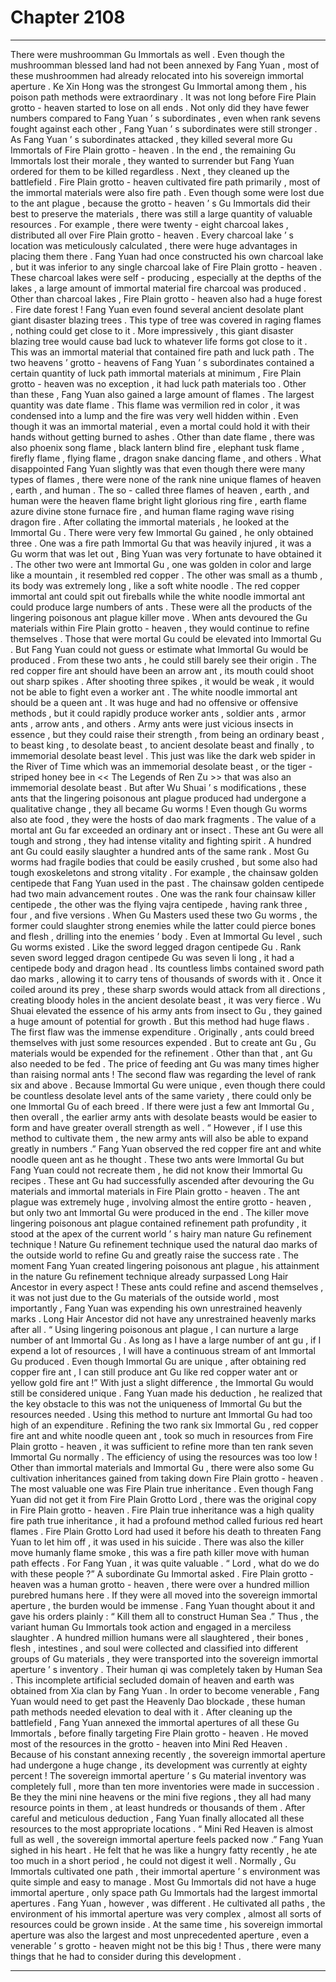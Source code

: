 
# Chapter 2108


---

There were mushroomman Gu Immortals as well .
Even though the mushroomman blessed land had not been annexed by Fang Yuan , most of these mushroommen had already relocated into his sovereign immortal aperture . Ke Xin Hong was the strongest Gu Immortal among them , his poison path methods were extraordinary .
It was not long before Fire Plain grotto - heaven started to lose on all ends .
Not only did they have fewer numbers compared to Fang Yuan ’ s subordinates , even when rank sevens fought against each other , Fang Yuan ’ s subordinates were still stronger .
As Fang Yuan ’ s subordinates attacked , they killed several more Gu Immortals of Fire Plain grotto - heaven .
In the end , the remaining Gu Immortals lost their morale , they wanted to surrender but Fang Yuan ordered for them to be killed regardless .
Next , they cleaned up the battlefield .
Fire Plain grotto - heaven cultivated fire path primarily , most of the immortal materials were also fire path .
Even though some were lost due to the ant plague , because the grotto - heaven ’ s Gu Immortals did their best to preserve the materials , there was still a large quantity of valuable resources .
For example , there were twenty - eight charcoal lakes , distributed all over Fire Plain grotto - heaven .
Every charcoal lake ’ s location was meticulously calculated , there were huge advantages in placing them there .
Fang Yuan had once constructed his own charcoal lake , but it was inferior to any single charcoal lake of Fire Plain grotto - heaven .
These charcoal lakes were self - producing , especially at the depths of the lakes , a large amount of immortal material fire charcoal was produced .
Other than charcoal lakes , Fire Plain grotto - heaven also had a huge forest .
Fire date forest !
Fang Yuan even found several ancient desolate plant giant disaster blazing trees .
This type of tree was covered in raging flames , nothing could get close to it . More impressively , this giant disaster blazing tree would cause bad luck to whatever life forms got close to it .
This was an immortal material that contained fire path and luck path .
The two heavens ’ grotto - heavens of Fang Yuan ’ s subordinates contained a certain quantity of luck path immortal materials at minimum , Fire Plain grotto - heaven was no exception , it had luck path materials too .
Other than these , Fang Yuan also gained a large amount of flames .
The largest quantity was date flame .
This flame was vermilion red in color , it was condensed into a lump and the fire was very well hidden within . Even though it was an immortal material , even a mortal could hold it with their hands without getting burned to ashes .
Other than date flame , there was also phoenix song flame , black lantern blind fire , elephant tusk flame , firefly flame , flying flame , dragon snake dancing flame , and others .
What disappointed Fang Yuan slightly was that even though there were many types of flames , there were none of the rank nine unique flames of heaven , earth , and human .
The so - called three flames of heaven , earth , and human were the heaven flame bright light glorious ring fire , earth flame azure divine stone furnace fire , and human flame raging wave rising dragon fire .
After collating the immortal materials , he looked at the Immortal Gu .
There were very few Immortal Gu gained , he only obtained three .
One was a fire path Immortal Gu that was heavily injured , it was a Gu worm that was let out , Bing Yuan was very fortunate to have obtained it .
The other two were ant Immortal Gu , one was golden in color and large like a mountain , it resembled red copper . The other was small as a thumb , its body was extremely long , like a soft white noodle .
The red copper immortal ant could spit out fireballs while the white noodle immortal ant could produce large numbers of ants .
These were all the products of the lingering poisonous ant plague killer move .
When ants devoured the Gu materials within Fire Plain grotto - heaven , they would continue to refine themselves . Those that were mortal Gu could be elevated into Immortal Gu .
But Fang Yuan could not guess or estimate what Immortal Gu would be produced .
From these two ants , he could still barely see their origin .
The red copper fire ant should have been an arrow ant , its mouth could shoot out sharp spikes . After shooting three spikes , it would be weak , it would not be able to fight even a worker ant .
The white noodle immortal ant should be a queen ant . It was huge and had no offensive or offensive methods , but it could rapidly produce worker ants , soldier ants , armor ants , arrow ants , and others .
Army ants were just vicious insects in essence , but they could raise their strength , from being an ordinary beast , to beast king , to desolate beast , to ancient desolate beast and finally , to immemorial desolate beast level .
This just was like the dark web spider in the River of Time which was an immemorial desolate beast , or the tiger - striped honey bee in << The Legends of Ren Zu >> that was also an immemorial desolate beast .
But after Wu Shuai ’ s modifications , these ants that the lingering poisonous ant plague produced had undergone a qualitative change , they all became Gu worms !
Even though Gu worms also ate food , they were the hosts of dao mark fragments .
The value of a mortal ant Gu far exceeded an ordinary ant or insect .
These ant Gu were all tough and strong , they had intense vitality and fighting spirit . A hundred ant Gu could easily slaughter a hundred ants of the same rank .
Most Gu worms had fragile bodies that could be easily crushed , but some also had tough exoskeletons and strong vitality .
For example , the chainsaw golden centipede that Fang Yuan used in the past .
The chainsaw golden centipede had two main advancement routes .
One was the rank four chainsaw killer centipede , the other was the flying vajra centipede , having rank three , four , and five versions .
When Gu Masters used these two Gu worms , the former could slaughter strong enemies while the latter could pierce bones and flesh , drilling into the enemies ’ body .
Even at Immortal Gu level , such Gu worms existed .
Like the sword legged dragon centipede Gu .
Rank seven sword legged dragon centipede Gu was seven li long , it had a centipede body and dragon head . Its countless limbs contained sword path dao marks , allowing it to carry tens of thousands of swords with it . Once it coiled around its prey , these sharp swords would attack from all directions , creating bloody holes in the ancient desolate beast , it was very fierce .
Wu Shuai elevated the essence of his army ants from insect to Gu , they gained a huge amount of potential for growth .
But this method had huge flaws .
The first flaw was the immense expenditure . Originally , ants could breed themselves with just some resources expended . But to create ant Gu , Gu materials would be expended for the refinement . Other than that , ant Gu also needed to be fed . The price of feeding ant Gu was many times higher than raising normal ants !
The second flaw was regarding the level of rank six and above .
Because Immortal Gu were unique , even though there could be countless desolate level ants of the same variety , there could only be one Immortal Gu of each breed .
If there were just a few ant Immortal Gu , then overall , the earlier army ants with desolate beasts would be easier to form and have greater overall strength as well .
“ However , if I use this method to cultivate them , the new army ants will also be able to expand greatly in numbers .” Fang Yuan observed the red copper fire ant and white noodle queen ant as he thought .
These two ants were Immortal Gu but Fang Yuan could not recreate them , he did not know their Immortal Gu recipes .
These ant Gu had successfully ascended after devouring the Gu materials and immortal materials in Fire Plain grotto - heaven .
The ant plague was extremely huge , involving almost the entire grotto - heaven , but only two ant Immortal Gu were produced in the end .
The killer move lingering poisonous ant plague contained refinement path profundity , it stood at the apex of the current world ’ s hairy man nature Gu refinement technique !
Nature Gu refinement technique used the natural dao marks of the outside world to refine Gu and greatly raise the success rate .
The moment Fang Yuan created lingering poisonous ant plague , his attainment in the nature Gu refinement technique already surpassed Long Hair Ancestor in every aspect !
These ants could refine and ascend themselves , it was not just due to the Gu materials of the outside world , most importantly , Fang Yuan was expending his own unrestrained heavenly marks .
Long Hair Ancestor did not have any unrestrained heavenly marks after all .
“ Using lingering poisonous ant plague , I can nurture a large number of ant Immortal Gu . As long as I have a large number of ant gu , if I expend a lot of resources , I will have a continuous stream of ant Immortal Gu produced . Even though Immortal Gu are unique , after obtaining red copper fire ant , I can still produce ant Gu like red copper water ant or yellow gold fire ant !”
With just a slight difference , the Immortal Gu would still be considered unique .
Fang Yuan made his deduction , he realized that the key obstacle to this was not the uniqueness of Immortal Gu but the resources needed .
Using this method to nurture ant Immortal Gu had too high of an expenditure .
Refining the two rank six Immortal Gu , red copper fire ant and white noodle queen ant , took so much in resources from Fire Plain grotto - heaven , it was sufficient to refine more than ten rank seven Immortal Gu normally .
The efficiency of using the resources was too low !
Other than immortal materials and Immortal Gu , there were also some Gu cultivation inheritances gained from taking down Fire Plain grotto - heaven .
The most valuable one was Fire Plain true inheritance .
Even though Fang Yuan did not get it from Fire Plain Grotto Lord , there was the original copy in Fire Plain grotto - heaven .
Fire Plain true inheritance was a high quality fire path true inheritance , it had a profound method called furious red heart flames . Fire Plain Grotto Lord had used it before his death to threaten Fang Yuan to let him off , it was used in his suicide .
There was also the killer move humanly flame smoke , this was a fire path killer move with human path effects . For Fang Yuan , it was quite valuable .
“ Lord , what do we do with these people ?” A subordinate Gu Immortal asked .
Fire Plain grotto - heaven was a human grotto - heaven , there were over a hundred million purebred humans here .
If they were all moved into the sovereign immortal aperture , the burden would be immense .
Fang Yuan thought about it and gave his orders plainly : “ Kill them all to construct Human Sea .”
Thus , the variant human Gu Immortals took action and engaged in a merciless slaughter .
A hundred million humans were all slaughtered , their bones , flesh , intestines , and soul were collected and classified into different groups of Gu materials , they were transported into the sovereign immortal aperture ’ s inventory .
Their human qi was completely taken by Human Sea .
This incomplete artificial secluded domain of heaven and earth was obtained from Xia clan by Fang Yuan .
In order to become venerable , Fang Yuan would need to get past the Heavenly Dao blockade , these human path methods needed elevation to deal with it .
After cleaning up the battlefield , Fang Yuan annexed the immortal apertures of all these Gu Immortals , before finally targeting Fire Plain grotto - heaven .
He moved most of the resources in the grotto - heaven into Mini Red Heaven .
Because of his constant annexing recently , the sovereign immortal aperture had undergone a huge change , its development was currently at eighty percent !
The sovereign immortal aperture ’ s Gu material inventory was completely full , more than ten more inventories were made in succession .
Be they the mini nine heavens or the mini five regions , they all had many resource points in them , at least hundreds or thousands of them .
After careful and meticulous deduction , Fang Yuan finally allocated all these resources to the most appropriate locations .
“ Mini Red Heaven is almost full as well , the sovereign immortal aperture feels packed now .” Fang Yuan sighed in his heart .
He felt that he was like a hungry fatty recently , he ate too much in a short period , he could not digest it well .
Normally , Gu Immortals cultivated one path , their immortal aperture ’ s environment was quite simple and easy to manage . Most Gu Immortals did not have a huge immortal aperture , only space path Gu Immortals had the largest immortal apertures .
Fang Yuan , however , was different .
He cultivated all paths , the environment of his immortal aperture was very complex , almost all sorts of resources could be grown inside .
At the same time , his sovereign immortal aperture was also the largest and most unprecedented aperture , even a venerable ’ s grotto - heaven might not be this big !
Thus , there were many things that he had to consider during this development .

---

